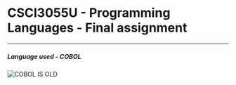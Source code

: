 # CSCI3055U - Programming Languages - Final assignment
---
##### Language used - COBOL
![COBOL IS OLD](https://octodex.github.com/images/father_timeout.jpg  "COBOL IS OLD" )